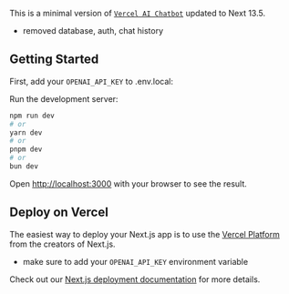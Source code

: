 This is a minimal version of [`Vercel AI Chatbot`](https://github.com/vercel/Aryan's-chatbot) updated to Next 13.5.

- removed database, auth, chat history


## Getting Started

First, add your ```OPENAI_API_KEY``` to .env.local:


Run the development server:

```bash
npm run dev
# or
yarn dev
# or
pnpm dev
# or
bun dev
```

Open [http://localhost:3000](http://localhost:3000) with your browser to see the result.

## Deploy on Vercel

The easiest way to deploy your Next.js app is to use the [Vercel Platform](https://vercel.com/new?utm_medium=default-template&filter=next.js&utm_source=create-next-app&utm_campaign=create-next-app-readme) from the creators of Next.js.

- make sure to add your ```OPENAI_API_KEY``` environment variable

Check out our [Next.js deployment documentation](https://nextjs.org/docs/deployment) for more details.
